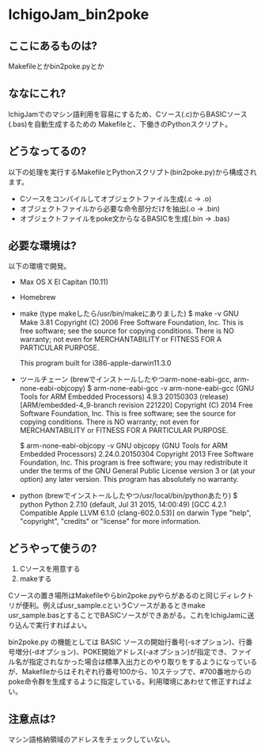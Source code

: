 # IchigoJam_bin2poke

## ここにあるものは?

Makefileとかbin2poke.pyとか

## ななにこれ?

IchigJamでのマシン語利用を容易にするため、Cソース(.c)からBASICソース(.bas)を自動生成するための Makefileと、下働きのPythonスクリプト。

## どうなってるの?

以下の処理を実行するMakefileとPythonスクリプト(bin2poke.py)から構成されます。

* Cソースをコンパイルしてオブジェクトファイル生成(.c -> .o)
* オブジェクトファイルから必要な命令部分だけを抽出(.o -> .bin)
* オブジェクトファイルをpoke文からなるBASICを生成(.bin -> .bas)

## 必要な環境は?

以下の環境で開発。

* Max OS X El Capitan (10.11)
* Homebrew
* make (type makeしたら/usr/bin/makeにありました)
    $ make -v
    GNU Make 3.81
    Copyright (C) 2006  Free Software Foundation, Inc.
    This is free software; see the source for copying conditions.
    There is NO warranty; not even for MERCHANTABILITY or FITNESS FOR A
    PARTICULAR PURPOSE.

    This program built for i386-apple-darwin11.3.0
* ツールチェーン (brewでインストールしたやつarm-none-eabi-gcc, arm-none-eabi-objcopy)
    $ arm-none-eabi-gcc -v
    arm-none-eabi-gcc (GNU Tools for ARM Embedded Processors) 4.9.3 20150303 (release) [ARM/embedded-4_9-branch revision 221220]
    Copyright (C) 2014 Free Software Foundation, Inc.
    This is free software; see the source for copying conditions.  There is NO
    warranty; not even for MERCHANTABILITY or FITNESS FOR A PARTICULAR PURPOSE.

    $ arm-none-eabi-objcopy -v
    GNU objcopy (GNU Tools for ARM Embedded Processors) 2.24.0.20150304
    Copyright 2013 Free Software Foundation, Inc.
    This program is free software; you may redistribute it under the terms of
    the GNU General Public License version 3 or (at your option) any later version.
    This program has absolutely no warranty.
    
* python (brewでインストールしたやつ/usr/local/bin/pythonあたり)
    $ python
    Python 2.7.10 (default, Jul 31 2015, 14:00:49) 
    [GCC 4.2.1 Compatible Apple LLVM 6.1.0 (clang-602.0.53)] on darwin
    Type "help", "copyright", "credits" or "license" for more information.
    >>> 

## どうやって使うの?

1. Cソースを用意する
1. makeする

Cソースの置き場所はMakefileやらbin2poke.pyやらがあるのと同じディレクトリが便利。例えばusr_sample.cというCソースがあるときmake usr_sample.basとすることでBASICソースができあがる。これをIchigJamに送り込んで実行すればよい。

bin2poke.py の機能としては BASIC ソースの開始行番号(-sオプション)、行番号増分(-dオプション)、POKE開始アドレス(-aオプション)が指定でき、ファイル名が指定されなかった場合は標準入出力とのやり取りをするようになっているが、Makefileからはそれぞれ行番号100から、10ステップで、#700番地からのpoke命令群を生成するように指定している。利用環境にあわせて修正すればよい。

## 注意点は?

マシン語格納領域のアドレスをチェックしていない。
